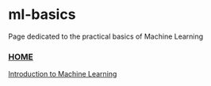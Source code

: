 # ml-basics
Page dedicated to the practical basics of Machine Learning

### [HOME](https://compunautai.github.io/)

[Introduction to Machine Learning](./ml_basics_intro.ipynb)